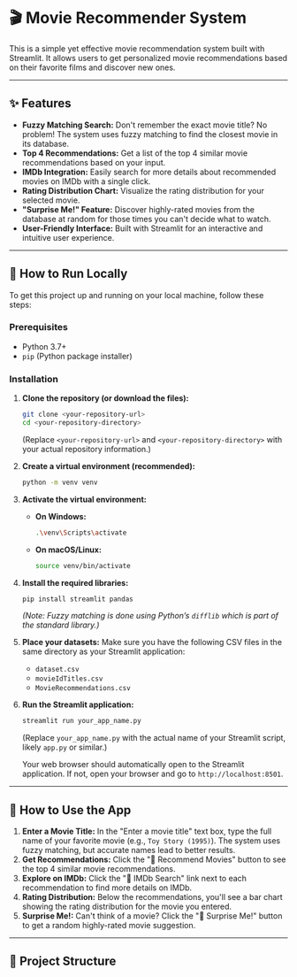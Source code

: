 # 🎬 Movie Recommender System

This is a simple yet effective movie recommendation system built with Streamlit. It allows users to get personalized movie recommendations based on their favorite films and discover new ones.

---

## ✨ Features

* **Fuzzy Matching Search:** Don't remember the exact movie title? No problem! The system uses fuzzy matching to find the closest movie in its database.
* **Top 4 Recommendations:** Get a list of the top 4 similar movie recommendations based on your input.
* **IMDb Integration:** Easily search for more details about recommended movies on IMDb with a single click.
* **Rating Distribution Chart:** Visualize the rating distribution for your selected movie.
* **"Surprise Me!" Feature:** Discover highly-rated movies from the database at random for those times you can't decide what to watch.
* **User-Friendly Interface:** Built with Streamlit for an interactive and intuitive user experience.

---

## 🚀 How to Run Locally

To get this project up and running on your local machine, follow these steps:

### Prerequisites

* Python 3.7+
* `pip` (Python package installer)

### Installation

1.  **Clone the repository (or download the files):**
    ```bash
    git clone <your-repository-url>
    cd <your-repository-directory>
    ```
    (Replace `<your-repository-url>` and `<your-repository-directory>` with your actual repository information.)

2.  **Create a virtual environment (recommended):**
    ```bash
    python -m venv venv
    ```

3.  **Activate the virtual environment:**
    * **On Windows:**
        ```bash
        .\venv\Scripts\activate
        ```
    * **On macOS/Linux:**
        ```bash
        source venv/bin/activate
        ```

4.  **Install the required libraries:**
    ```bash
    pip install streamlit pandas
    ```
    *(Note: Fuzzy matching is done using Python’s `difflib` which is part of the standard library.)*

5.  **Place your datasets:**
    Make sure you have the following CSV files in the same directory as your Streamlit application:
    * `dataset.csv`
    * `movieIdTitles.csv`
    * `MovieRecommendations.csv`

6.  **Run the Streamlit application:**
    ```bash
    streamlit run your_app_name.py
    ```
    (Replace `your_app_name.py` with the actual name of your Streamlit script, likely `app.py` or similar.)

    Your web browser should automatically open to the Streamlit application. If not, open your browser and go to `http://localhost:8501`.

---

## 📖 How to Use the App

1.  **Enter a Movie Title:** In the "Enter a movie title" text box, type the full name of your favorite movie (e.g., `Toy Story (1995)`). The system uses fuzzy matching, but accurate names lead to better results.
2.  **Get Recommendations:** Click the "🎯 Recommend Movies" button to see the top 4 similar movie recommendations.
3.  **Explore on IMDb:** Click the "🔗 IMDb Search" link next to each recommendation to find more details on IMDb.
4.  **Rating Distribution:** Below the recommendations, you'll see a bar chart showing the rating distribution for the movie you entered.
5.  **Surprise Me!:** Can't think of a movie? Click the "🎲 Surprise Me!" button to get a random highly-rated movie suggestion.

---

## 📂 Project Structure

